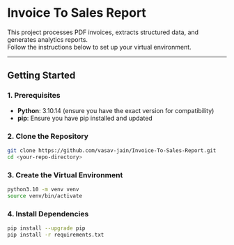 # Invoice To Sales Report

This project processes PDF invoices, extracts structured data, and generates analytics reports.  
Follow the instructions below to set up your virtual environment.

---

## Getting Started

### 1. Prerequisites

- **Python**: 3.10.14 (ensure you have the exact version for compatibility)
- **pip**: Ensure you have pip installed and updated

### 2. Clone the Repository

```bash
git clone https://github.com/vasav-jain/Invoice-To-Sales-Report.git
cd <your-repo-directory>
```

### 3. Create the Virtual Environment
```bash
python3.10 -m venv venv
source venv/bin/activate
```

### 4. Install Dependencies
```bash
pip install --upgrade pip
pip install -r requirements.txt
```
